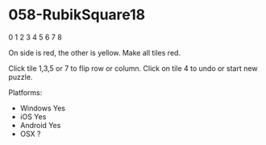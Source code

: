 # 058-RubikSquare18

0 1 2
3 4 5
6 7 8

On side is red, the other is yellow.
Make all tiles red.

Click tile 1,3,5 or 7 to flip row or column.
Click on tile 4 to undo or start new puzzle.

Platforms:

* Windows Yes
* iOS Yes
* Android Yes
* OSX ?
